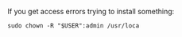 If you get access errors trying to install something:

```
sudo chown -R "$USER":admin /usr/loca
```



